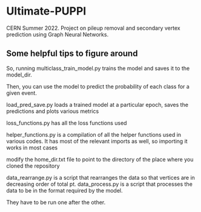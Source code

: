 # Ultimate-PUPPI
CERN Summer 2022. Project on pileup removal and secondary vertex prediction using Graph Neural Networks.

## Some helpful tips to figure around

So, running multiclass_train_model.py trains the model and saves it to the model_dir.

Then, you can use the model to predict the probability of each class for a given event.

load_pred_save.py loads a trained model at a particular epoch, saves the predictions and plots various metrics

loss_functions.py has all the loss functions used

helper_functions.py is a compilation of all the helper functions used in various codes. It has most of the relevant imports as well, so importing it works in most cases

modify the home_dir.txt file to point to the directory of the place where you cloned the repository

data_rearrange.py is a script that rearranges the data so that vertices are in decreasing order of total pt.
data_process.py is a script that processes the data to be in the format required by the model.

They have to be run one after the other.